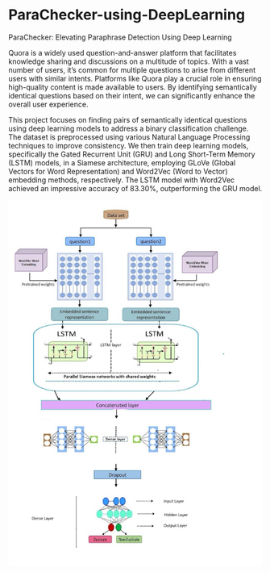 # ParaChecker-using-DeepLearning
ParaChecker: Elevating Paraphrase Detection Using Deep Learning 

Quora is a widely used question-and-answer platform that facilitates knowledge sharing and discussions on a multitude of topics. With a vast number of users, it’s common for multiple questions to arise from different users with similar intents. Platforms like Quora play a crucial role in ensuring high-quality content is made available to users. By identifying semantically identical questions based on their intent, we can significantly enhance the overall user experience. 

This project focuses on finding pairs of semantically identical questions using deep learning models to address a binary classification challenge. The dataset is preprocessed using various Natural Language Processing techniques to improve consistency. We then train deep learning models, specifically the Gated Recurrent Unit (GRU) and Long Short-Term Memory (LSTM) models, in a Siamese architecture, employing GLoVe (Global Vectors for Word Representation) and Word2Vec (Word to Vector) embedding methods, respectively. The LSTM model with Word2Vec achieved an impressive accuracy of 83.30%, outperforming the GRU model.


<img width="1245" alt="image" src="https://github.com/Swetha-Neha/ParaChecker-using-DeepLearning/blob/main/AD_4nXeo-Fy883TFTPk180ygDnTGucNEvNdCyFxN0tn2prsCEpG9sOV1xn2qO-tNJQp0Ij9X9PLcNIMeH6EXraApaIwdBYybe14q-obrmwdU3NxYSiY1_8K4ftAP.jpeg?raw=true">
